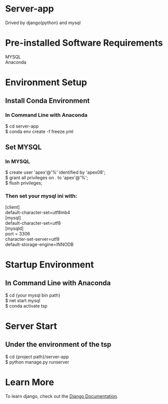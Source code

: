 # Server-app
Drived by django(python) and mysql

# Pre-installed Software Requirements
MYSQL\
Anaconda

# Environment Setup

## Install Conda Environment
### In Command Line with Anaconda
\$ cd server-app\
\$ conda env create -f freeze.yml

## Set MYSQL
### In MYSQL
\$ create user 'apex'@'%' identified by 'apex08';\
\$ grant all privileges on *.* to 'apex'@'%';\
\$ flush privileges;

### Then set your mysql ini with:
[client]\
default-character-set=utf8mb4\
[mysql]\
default-character-set=utf8\
[mysqld]\
port = 3306\
character-set-server=utf8\
default-storage-engine=INNODB

# Startup Environment
## In Command Line with Anaconda
\$ cd {your mysql bin path}\
\$ net start mysql\
\$ conda activate tsp

# Server Start
## Under the environment of the tsp
\$ cd {project path}/server-app\
\$ python manage.py runserver

# Learn More

To learn django, check out the [Django Documentation](https://docs.djangoproject.com/en/4.0/).